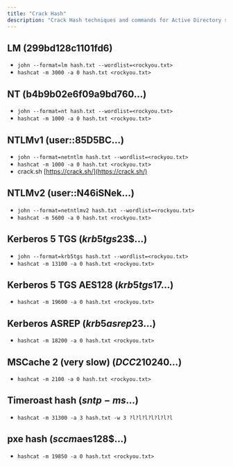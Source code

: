 ```yaml
---
title: "Crack Hash"
description: "Crack Hash techniques and commands for Active Directory security assessment."
---
```

## LM (299bd128c1101fd6)
- `john --format=lm hash.txt --wordlist=<rockyou.txt>`
- `hashcat -m 3000 -a 0 hash.txt <rockyou.txt>`

## NT (b4b9b02e6f09a9bd760...)
- `john --format=nt hash.txt --wordlist=<rockyou.txt>`
- `hashcat -m 1000 -a 0 hash.txt <rockyou.txt>`

## NTLMv1 (user::85D5BC...)
- `john --format=netntlm hash.txt --wordlist=<rockyou.txt>`
- `hashcat -m 1000 -a 0 hash.txt <rockyou.txt>`
- crack.sh
[https://crack.sh/](https://crack.sh/)

## NTLMv2 (user::N46iSNek...)
- `john --format=netntlmv2 hash.txt --wordlist=<rockyou.txt>`
- `hashcat -m 5600 -a 0 hash.txt <rockyou.txt>`

## Kerberos 5 TGS ($krb5tgs$23$...)
- `john --format=krb5tgs hash.txt --wordlist=<rockyou.txt>`
- `hashcat -m 13100 -a 0 hash.txt <rockyou.txt>`

## Kerberos 5 TGS AES128 ($krb5tgs$17...)
- `hashcat -m 19600 -a 0 hash.txt <rockyou.txt>`

## Kerberos ASREP ($krb5asrep$23...)
- `hashcat -m 18200 -a 0 hash.txt <rockyou.txt>`

## MSCache 2 (very slow) ($DCC2$10240...)
- `hashcat -m 2100 -a 0 hash.txt <rockyou.txt>`

## Timeroast hash ($sntp-ms$...)
- `hashcat -m 31300 -a 3 hash.txt -w 3 ?l?l?l?l?l?l?l `

## pxe hash ($sccm$aes128$...)
- `hashcat -m 19850 -a 0 hash.txt <rockyou.txt>`